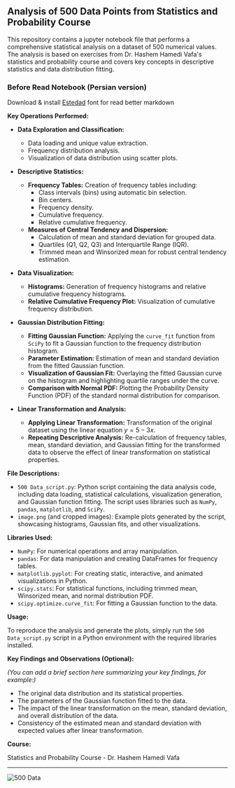 ## Analysis of 500 Data Points from Statistics and Probability Course

This repository contains a jupyter notebook file that performs a comprehensive statistical analysis on a dataset of 500 numerical values. The analysis is based on exercises from Dr. Hashem Hamedi Vafa's statistics and probability course and covers key concepts in descriptive statistics and data distribution fitting.

### Before Read Notebook (Persian version)
Download & install [Estedad](https://github.com/aminabedi68/Estedad/releases/download/7.3/Estedad-v7.3.zip) font for read better markdown

**Key Operations Performed:**

*   **Data Exploration and Classification:**
    *   Data loading and unique value extraction.
    *   Frequency distribution analysis.
    *   Visualization of data distribution using scatter plots.

*   **Descriptive Statistics:**
    *   **Frequency Tables:** Creation of frequency tables including:
        *   Class intervals (bins) using automatic bin selection.
        *   Bin centers.
        *   Frequency density.
        *   Cumulative frequency.
        *   Relative cumulative frequency.
    *   **Measures of Central Tendency and Dispersion:**
        *   Calculation of mean and standard deviation for grouped data.
        *   Quartiles (Q1, Q2, Q3) and Interquartile Range (IQR).
        *   Trimmed mean and Winsorized mean for robust central tendency estimation.

*   **Data Visualization:**
    *   **Histograms:** Generation of frequency histograms and relative cumulative frequency histograms.
    *   **Relative Cumulative Frequency Plot:** Visualization of cumulative frequency distribution.

*   **Gaussian Distribution Fitting:**
    *   **Fitting Gaussian Function:** Applying the `curve_fit` function from `SciPy` to fit a Gaussian function to the frequency distribution histogram.
    *   **Parameter Estimation:** Estimation of mean and standard deviation from the fitted Gaussian function.
    *   **Visualization of Gaussian Fit:** Overlaying the fitted Gaussian curve on the histogram and highlighting quartile ranges under the curve.
    *   **Comparison with Normal PDF:** Plotting the Probability Density Function (PDF) of the standard normal distribution for comparison.

*   **Linear Transformation and Analysis:**
    *   **Applying Linear Transformation:** Transformation of the original dataset using the linear equation  $y = 5 - 3x$.
    *   **Repeating Descriptive Analysis:** Re-calculation of frequency tables, mean, standard deviation, and Gaussian fitting for the transformed data to observe the effect of linear transformation on statistical properties.

**File Descriptions:**

*   `500 Data_script.py`: Python script containing the data analysis code, including data loading, statistical calculations, visualization generation, and Gaussian function fitting. The script uses libraries such as `NumPy`, `pandas`, `matplotlib`, and `SciPy`.
*   `image.png` (and cropped images): Example plots generated by the script, showcasing histograms, Gaussian fits, and other visualizations.

**Libraries Used:**

*   `NumPy`: For numerical operations and array manipulation.
*   `pandas`: For data manipulation and creating DataFrames for frequency tables.
*   `matplotlib.pyplot`: For creating static, interactive, and animated visualizations in Python.
*   `scipy.stats`: For statistical functions, including trimmed mean, Winsorized mean, and normal distribution PDF.
*   `scipy.optimize.curve_fit`: For fitting a Gaussian function to the data.

**Usage:**

To reproduce the analysis and generate the plots, simply run the `500 Data_script.py` script in a Python environment with the required libraries installed.

**Key Findings and Observations (Optional):**

*(You can add a brief section here summarizing your key findings, for example:)*

*   The original data distribution and its statistical properties.
*   The parameters of the Gaussian function fitted to the data.
*   The impact of the linear transformation on the mean, standard deviation, and overall distribution of the data.
*   Consistency of the estimated mean and standard deviation with expected values after linear transformation.

**Course:**

Statistics and Probability Course - Dr. Hashem Hamedi Vafa

---


![500 Data](https://github.com/user-attachments/assets/0811588f-09d0-4681-b568-d5e6340ccfe6)
